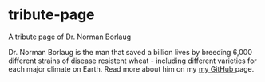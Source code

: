 # tribute-page
A tribute page of Dr. Norman Borlaug

Dr. Norman Borlaug is the man that saved a billion lives by breeding 6,000 different strains of disease resistent wheat - including different varieties for each major climate on Earth.
Read more about him on my <a href="https://moerayo.github.io/tribute-page/"> my GitHub </a> page.

